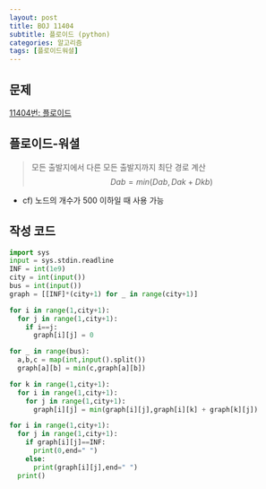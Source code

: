 ```yaml
---
layout: post
title: BOJ 11404
subtitle: 플로이드 (python)
categories: 알고리즘
tags: [플로이드워셜]
---
```


문제
---
[11404번: 플로이드](https://www.acmicpc.net/problem/11404)

플로이드-워셜
---
> 모든 출발지에서 다른 모든 출발지까지 최단 경로 계산   
$$Dab = min(Dab,Dak+Dkb)$$   
- cf) 노드의 개수가 500 이하일 때 사용 가능   


작성 코드
---
```python
import sys
input = sys.stdin.readline
INF = int(1e9)
city = int(input())
bus = int(input())
graph = [[INF]*(city+1) for _ in range(city+1)]

for i in range(1,city+1):
  for j in range(1,city+1):
    if i==j:
      graph[i][j] = 0

for _ in range(bus):
  a,b,c = map(int,input().split())
  graph[a][b] = min(c,graph[a][b])

for k in range(1,city+1):
  for i in range(1,city+1):
    for j in range(1,city+1):
      graph[i][j] = min(graph[i][j],graph[i][k] + graph[k][j])

for i in range(1,city+1):
  for j in range(1,city+1):
    if graph[i][j]==INF:
      print(0,end=" ")
    else:
      print(graph[i][j],end=" ")
  print()
```